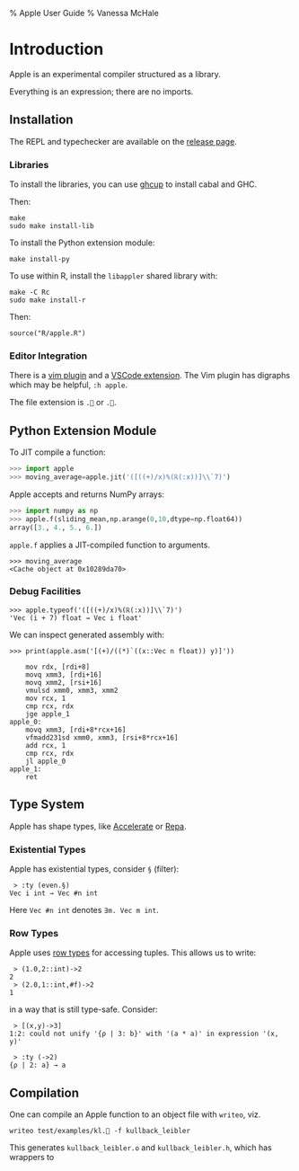 % Apple User Guide
% Vanessa McHale

# Introduction

Apple is an experimental compiler structured as a library.

Everything is an expression; there are no imports.

## Installation

The REPL and typechecker are available on the [release page](https://github.com/vmchale/apple/releases).

### Libraries

To install the libraries, you can use [ghcup](https://www.haskell.org/ghcup/) to install cabal and GHC.

Then:

```
make
sudo make install-lib
```

To install the Python extension module:

```
make install-py
```

To use within R, install the `libappler` shared library with:

```
make -C Rc
sudo make install-r
```

Then:

```
source("R/apple.R")
```

### Editor Integration

There is a [vim plugin](https://github.com/vmchale/apple/tree/canon/vim) and a
[VSCode extension](https://marketplace.visualstudio.com/items?itemName=vmchale.apple). The Vim plugin has digraphs which may be helpful, `:h apple`.

The file extension is `.🍎` or `.🍏`.

## Python Extension Module

To JIT compile a function:

```python
>>> import apple
>>> moving_average=apple.jit('([((+)/x)%(ℝ(:x))]\\`7)')
```

Apple accepts and returns NumPy arrays:

```python
>>> import numpy as np
>>> apple.f(sliding_mean,np.arange(0,10,dtype=np.float64))
array([3., 4., 5., 6.])
```

`apple.f` applies a JIT-compiled function to arguments.

```
>>> moving_average
<Cache object at 0x10289da70>
```

### Debug Facilities

```
>>> apple.typeof('([((+)/x)%(ℝ(:x))]\\`7)')
'Vec (i + 7) float → Vec i float'
```

We can inspect generated assembly with:

```
>>> print(apple.asm('[(+)/((*)`((x::Vec n float)) y)]'))

    mov rdx, [rdi+8]
    movq xmm3, [rdi+16]
    movq xmm2, [rsi+16]
    vmulsd xmm0, xmm3, xmm2
    mov rcx, 1
    cmp rcx, rdx
    jge apple_1
apple_0:
    movq xmm3, [rdi+8*rcx+16]
    vfmadd231sd xmm0, xmm3, [rsi+8*rcx+16]
    add rcx, 1
    cmp rcx, rdx
    jl apple_0
apple_1:
    ret
```

## Type System

Apple has shape types, like
[Accelerate](https://hackage.haskell.org/package/accelerate) or
[Repa](https://hackage.haskell.org/package/repa).

### Existential Types

Apple has existential types, consider `§` (filter):

```
 > :ty (even.§)
Vec i int → Vec #n int
```

Here `Vec #n int` denotes `∃m. Vec m int`.

### Row Types

Apple uses [row types](http://blog.vmchale.com/article/row-types) for accessing
tuples. This allows us to write:

```
 > (1.0,2::int)->2
2
 > (2.0,1::int,#f)->2
1
```

in a way that is still type-safe. Consider:

```
 > [(x,y)->3]
1:2: could not unify '{ρ | 3: b}' with '(a * a)' in expression '(x, y)'
```

```
 > :ty (->2)
{ρ | 2: a} → a
```

## Compilation

One can compile an Apple function to an object file with `writeo`, viz.

```
writeo test/examples/kl.🍎 -f kullback_leibler
```

This generates `kullback_leibler.o` and `kullback_leibler.h`, which has wrappers
to
